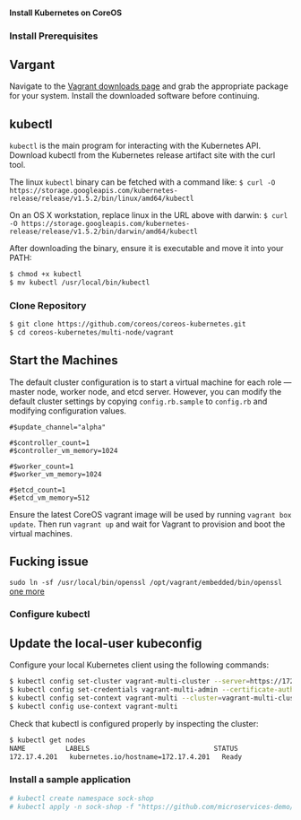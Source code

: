#### Install Kubernetes on CoreOS

### Install Prerequisites

## Vargant
Navigate to the [Vagrant downloads page](https://www.vagrantup.com/downloads.html)
and grab the appropriate package for your system.
Install the downloaded software before continuing.

## kubectl
`kubectl` is the main program for interacting with the Kubernetes API.
Download kubectl from the Kubernetes release artifact site with the curl tool.

The linux `kubectl` binary can be fetched with a command like:
`$ curl -O https://storage.googleapis.com/kubernetes-release/release/v1.5.2/bin/linux/amd64/kubectl`

On an OS X workstation, replace linux in the URL above with darwin:
`$ curl -O https://storage.googleapis.com/kubernetes-release/release/v1.5.2/bin/darwin/amd64/kubectl`

After downloading the binary, ensure it is executable and move it into your PATH:

``` bash
$ chmod +x kubectl
$ mv kubectl /usr/local/bin/kubectl
```

### Clone Repository

``` bash
$ git clone https://github.com/coreos/coreos-kubernetes.git
$ cd coreos-kubernetes/multi-node/vagrant
```

## Start the Machines
The default cluster configuration is to start a virtual machine for each role — master node,
worker node, and etcd server.
However, you can modify the default cluster settings by copying `config.rb.sample` to `config.rb`
and modifying configuration values.

```
#$update_channel="alpha"

#$controller_count=1
#$controller_vm_memory=1024

#$worker_count=1
#$worker_vm_memory=1024

#$etcd_count=1
#$etcd_vm_memory=512
```

Ensure the latest CoreOS vagrant image will be used by running `vagrant box update`.
Then run `vagrant up` and wait for Vagrant to provision and boot the virtual machines.

## Fucking issue

`sudo ln -sf /usr/local/bin/openssl /opt/vagrant/embedded/bin/openssl`
[one more](http://tech.yipp.ca/vagrant/fix-vagrant-machine-index-become-corrupt/)

### Configure kubectl

## Update the local-user kubeconfig

Configure your local Kubernetes client using the following commands:
``` bash
$ kubectl config set-cluster vagrant-multi-cluster --server=https://172.17.4.101:443 --certificate-authority=${PWD}/ssl/ca.pem
$ kubectl config set-credentials vagrant-multi-admin --certificate-authority=${PWD}/ssl/ca.pem --client-key=${PWD}/ssl/admin-key.pem --client-certificate=${PWD}/ssl/admin.pem
$ kubectl config set-context vagrant-multi --cluster=vagrant-multi-cluster --user=vagrant-multi-admin
$ kubectl config use-context vagrant-multi
```

Check that kubectl is configured properly by inspecting the cluster:
``` bash
$ kubectl get nodes
NAME          LABELS                               STATUS
172.17.4.201   kubernetes.io/hostname=172.17.4.201   Ready
```

### Install a sample application
``` bash
# kubectl create namespace sock-shop
# kubectl apply -n sock-shop -f "https://github.com/microservices-demo/microservices-demo/blob/master/deploy/kubernetes/complete-demo.yaml?raw=true"
```
